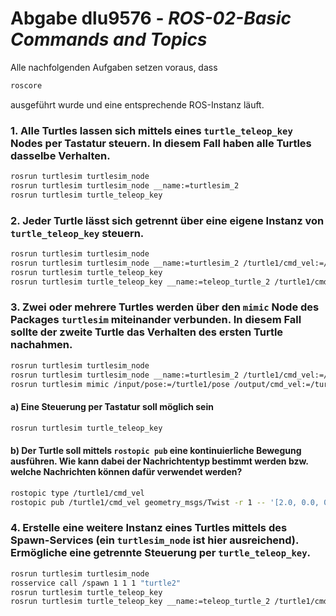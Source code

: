 # Abgabe dlu9576 - *ROS-02-Basic Commands and Topics*

Alle nachfolgenden Aufgaben setzen voraus, dass
```sh
roscore
```
ausgeführt wurde und eine entsprechende ROS-Instanz läuft.

### 1. Alle Turtles lassen sich mittels eines `turtle_teleop_key` Nodes per Tastatur steuern. In  diesem Fall haben alle Turtles dasselbe Verhalten.
```sh
rosrun turtlesim turtlesim_node
rosrun turtlesim turtlesim_node __name:=turtlesim_2
rosrun turtlesim turtle_teleop_key
```

### 2. Jeder Turtle lässt sich getrennt über eine eigene Instanz von `turtle_teleop_key` steuern.
```sh
rosrun turtlesim turtlesim_node
rosrun turtlesim turtlesim_node __name:=turtlesim_2 /turtle1/cmd_vel:=/turtle2/cmd_vel
rosrun turtlesim turtle_teleop_key
rosrun turtlesim turtle_teleop_key __name:=teleop_turtle_2 /turtle1/cmd_vel:=/turtle2/cmd_vel
```

### 3. Zwei oder mehrere Turtles werden über den `mimic` Node des Packages `turtlesim` miteinander verbunden. In diesem Fall sollte der zweite Turtle das Verhalten des ersten Turtle nachahmen. 
```sh
rosrun turtlesim turtlesim_node
rosrun turtlesim turtlesim_node __name:=turtlesim_2 /turtle1/cmd_vel:=/turtle2/cmd_vel
rosrun turtlesim mimic /input/pose:=/turtle1/pose /output/cmd_vel:=/turtle2/cmd_vel
```

#### a) Eine Steuerung per Tastatur soll möglich sein
```sh
rosrun turtlesim turtle_teleop_key
```

#### b) Der Turtle soll mittels `rostopic pub` eine kontinuierliche Bewegung ausführen. Wie kann dabei der Nachrichtentyp bestimmt werden bzw. welche Nachrichten können dafür verwendet werden?
```sh
rostopic type /turtle1/cmd_vel
rostopic pub /turtle1/cmd_vel geometry_msgs/Twist -r 1 -- '[2.0, 0.0, 0.0]' '[0.0, 0.0, -1.8]'
```

### 4. Erstelle eine weitere Instanz eines Turtles mittels des Spawn-Services (ein `turtlesim_node` ist hier ausreichend). Ermögliche eine getrennte Steuerung per `turtle_teleop_key`. 
```sh
rosrun turtlesim turtlesim_node
rosservice call /spawn 1 1 1 "turtle2"
rosrun turtlesim turtle_teleop_key
rosrun turtlesim turtle_teleop_key __name:=teleop_turtle_2 /turtle1/cmd_vel:=/turtle2/cmd_vel
```
